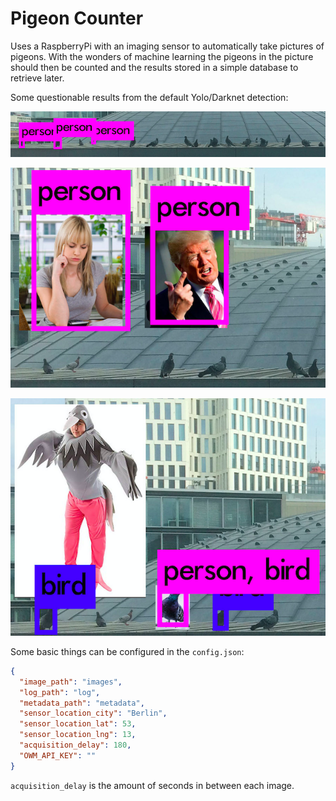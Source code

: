 # Pigeon Counter

Uses a RaspberryPi with an imaging sensor to automatically take pictures of pigeons. With the wonders of machine learning the pigeons in the picture should then be counted and the results stored in a simple database to retrieve later.

Some questionable results from the default Yolo/Darknet detection:

![example 1](screenshots/1_thresh_0.png "Example 1")

![example 2](screenshots/2_thresh_0.png "Example 2")

![example 3](screenshots/3_thresh_0.png "Example 3")

Some basic things can be configured in the `config.json`:
```json
{
  "image_path": "images",
  "log_path": "log",
  "metadata_path": "metadata",
  "sensor_location_city": "Berlin",
  "sensor_location_lat": 53,
  "sensor_location_lng": 13,
  "acquisition_delay": 180,
  "OWM_API_KEY": ""
}
```
`acquisition_delay` is the amount of seconds in between each image.